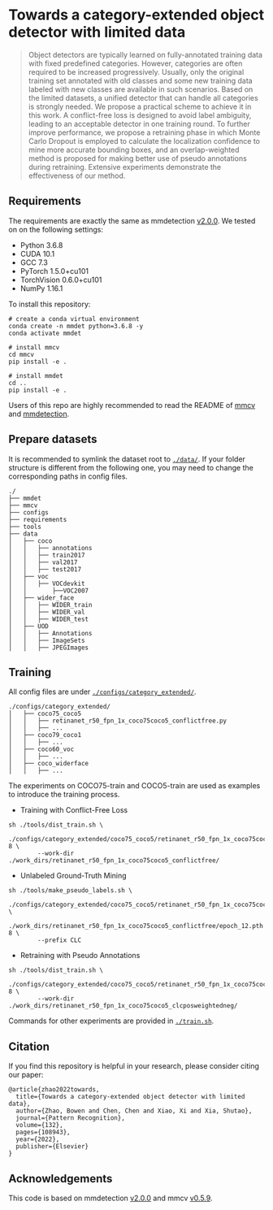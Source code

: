 # Towards a category-extended object detector with limited data

>Object detectors are typically learned on fully-annotated training data with fixed predefined categories. However, categories are often required to be increased progressively. Usually, only the original training set annotated with old classes and some new training data labeled with new classes are available in such scenarios. Based on the limited datasets, a unified detector that can handle all categories is strongly needed. We propose a practical scheme to achieve it in this work. A conflict-free loss is designed to avoid label ambiguity, leading to an acceptable detector in one training round. To further improve performance, we propose a retraining phase in which Monte Carlo Dropout is employed to calculate the localization confidence to mine more accurate bounding boxes, and an overlap-weighted method is proposed for making better use of pseudo annotations during retraining. Extensive experiments demonstrate the effectiveness of our method.

## Requirements
The requirements are exactly the same as mmdetection [v2.0.0](https://github.com/open-mmlab/mmdetection/tree/v2.0.0). We tested on on the following settings:

- Python 3.6.8
- CUDA 10.1
- GCC 7.3
- PyTorch 1.5.0+cu101
- TorchVision 0.6.0+cu101
- NumPy 1.16.1

To install this repository:
```
# create a conda virtual environment 
conda create -n mmdet python=3.6.8 -y
conda activate mmdet

# install mmcv
cd mmcv 
pip install -e .

# install mmdet
cd ..
pip install -e .
```
Users of this repo are highly recommended to read the README of [mmcv](https://github.com/open-mmlab/mmcv/tree/v0.5.9) and [mmdetection](https://github.com/open-mmlab/mmdetection/tree/v2.0.0). 


## Prepare datasets

It is recommended to symlink the dataset root to [`./data/`](./data/). If your folder structure is different from the following one, you may need to change the corresponding paths in config files.
```
./
├── mmdet
├── mmcv
├── configs
├── requirements
├── tools
├── data
│   ├── coco
│   │   ├── annotations
│   │   ├── train2017
│   │   ├── val2017
│   │   ├── test2017
│   ├── voc
│   │   ├── VOCdevkit
│   │       ├──VOC2007
│   ├── wider_face
│   │   ├── WIDER_train
│   │   ├── WIDER_val
│   │   ├── WIDER_test
│   ├── UOD
│   │   ├── Annotations
│   │   ├── ImageSets
│   │   ├── JPEGImages
```


## Training
All config files are under [`./configs/category_extended/`](./configs/category_extended/).
```
./configs/category_extended/
│   ├── coco75_coco5
│   │   ├── retinanet_r50_fpn_1x_coco75coco5_conflictfree.py
│   │   ├── ...
│   ├── coco79_coco1
│   │   ├── ...
│   ├── coco60_voc
│   │   ├── ...
│   ├── coco_widerface
│   │   ├── ...
```

The experiments on COCO75-train and COCO5-train are used as examples to introduce the training process.

- Training with Conflict-Free Loss
```
sh ./tools/dist_train.sh \
        ./configs/category_extended/coco75_coco5/retinanet_r50_fpn_1x_coco75coco5_conflictfree.py 8 \
        --work-dir ./work_dirs/retinanet_r50_fpn_1x_coco75coco5_conflictfree/
```
- Unlabeled Ground-Truth Mining
```
sh ./tools/make_pseudo_labels.sh \
        ./configs/category_extended/coco75_coco5/retinanet_r50_fpn_1x_coco75coco5_conflictfree.py \
        ./work_dirs/retinanet_r50_fpn_1x_coco75coco5_conflictfree/epoch_12.pth 8 \
        --prefix CLC
```
- Retraining with Pseudo Annotations
```
sh ./tools/dist_train.sh \
        ./configs/category_extended/coco75_coco5/retinanet_r50_fpn_1x_coco75coco5_clcposweightedneg.py 8 \
        --work-dir ./work_dirs/retinanet_r50_fpn_1x_coco75coco5_clcposweightedneg/
```

Commands for other experiments are provided in [`./train.sh`](./train.sh).


## Citation

If you find this repository is helpful in your research, please consider citing our paper:
```
@article{zhao2022towards,
  title={Towards a category-extended object detector with limited data},
  author={Zhao, Bowen and Chen, Chen and Xiao, Xi and Xia, Shutao},
  journal={Pattern Recognition},
  volume={132},
  pages={108943},
  year={2022},
  publisher={Elsevier}
}
```


## Acknowledgements
This code is based on mmdetection [v2.0.0](https://github.com/open-mmlab/mmdetection/tree/v2.0.0) and mmcv [v0.5.9](https://github.com/open-mmlab/mmcv/tree/v0.5.9).